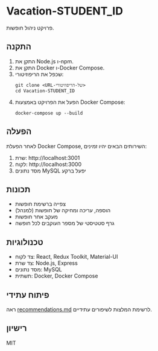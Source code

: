 # Vacation-STUDENT_ID

פרויקט ניהול חופשות.

## התקנה

1. התקן את Node.js ו-npm.
2. התקן את Docker ו-Docker Compose.
3. שכפל את הריפוזיטורי:
   ```
   git clone <URL-של-הריפוזיטורי>
   cd Vacation-STUDENT_ID
   ```
4. הפעל את הפרויקט באמצעות Docker Compose:
   ```
   docker-compose up --build
   ```

## הפעלה

לאחר הפעלת Docker Compose, השירותים הבאים יהיו זמינים:

1. שרת: http://localhost:3001
2. לקוח: http://localhost:3000
3. מסד נתונים MySQL יפעל ברקע

## תכונות

- צפייה ברשימת חופשות
- הוספה, עריכה ומחיקה של חופשות (למנהל)
- מעקב אחר חופשות
- גרף סטטיסטי של מספר העוקבים לכל חופשה

## טכנולוגיות

- צד לקוח: React, Redux Toolkit, Material-UI
- צד שרת: Node.js, Express
- מסד נתונים: MySQL
- תשתית: Docker, Docker Compose

## פיתוח עתידי

ראה [recommendations.md](recommendations.md) לרשימת המלצות לשיפורים עתידיים.

## רישיון

MIT
